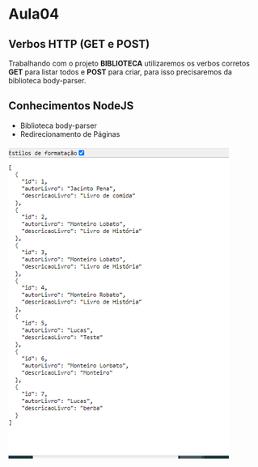 # Aula04

## Verbos HTTP (GET e POST)
Trabalhando com o projeto **BIBLIOTECA** utilizaremos os verbos corretos **GET** para listar todos e **POST** para criar, para isso precisaremos da biblioteca body-parser.

## Conhecimentos NodeJS
- Biblioteca body-parser
- Redirecionamento de Páginas


![alt text](image.png)